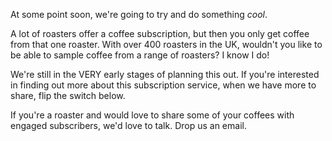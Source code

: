 At some point soon, we're going to try and do something *cool*.

A lot of roasters offer a coffee subscription, but then you only get coffee from that one roaster. With over 400
roasters in the UK, wouldn't you like to be able to sample coffee from a range of roasters? I know I do!

We're still in the VERY early stages of planning this out. If you're interested in finding out more about this
subscription service, when we have more to share, flip the switch below.

If you're a roaster and would love to share some of your coffees with engaged subscribers, we'd love to talk. Drop us an
email. 